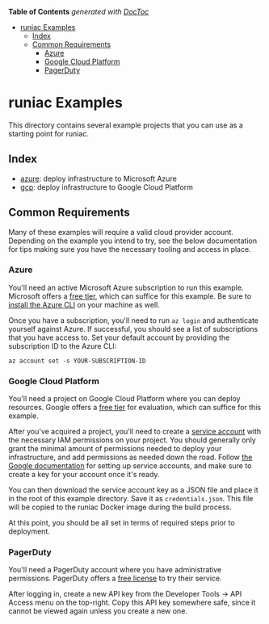<!-- START doctoc generated TOC please keep comment here to allow auto update -->
<!-- DON'T EDIT THIS SECTION, INSTEAD RE-RUN doctoc TO UPDATE -->
**Table of Contents**  *generated with [DocToc](https://github.com/thlorenz/doctoc)*

- [runiac Examples](#runiac-examples)
  - [Index](#index)
  - [Common Requirements](#common-requirements)
    - [Azure](#azure)
    - [Google Cloud Platform](#google-cloud-platform)
    - [PagerDuty](#pagerduty)

<!-- END doctoc generated TOC please keep comment here to allow auto update -->

# runiac Examples

This directory contains several example projects that you can use as a starting point for runiac.

## Index

* [azure](terraform-azure-hello-world/): deploy infrastructure to Microsoft Azure
* [gcp](terraform-gcp-hello-world/): deploy infrastructure to Google Cloud Platform

## Common Requirements

Many of these examples will require a valid cloud provider account. Depending on the example you intend to try,
see the below documentation for tips making sure you have the necessary tooling and access in place.

### Azure

You'll need an active Microsoft Azure subscription to run this example. Microsoft offers a [free tier](https://azure.microsoft.com/en-us/free/), which
can suffice for this example. Be sure to [install the Azure CLI](https://docs.microsoft.com/en-us/cli/azure/install-azure-cli) on your machine as well.

Once you have a subscription, you'll need to run `az login` and authenticate yourself against Azure. If successful, you should see
a list of subscriptions that you have access to. Set your default account by providing the subscription ID to the Azure CLI:

`az account set -s YOUR-SUBSCRIPTION-ID`

### Google Cloud Platform

You'll need a project on Google Cloud Platform where you can deploy resources. Google offers a [free tier](https://cloud.google.com/free) for
evaluation, which can suffice for this example.

After you've acquired a project, you'll need to create a [service account](https://cloud.google.com/iam/docs/service-accounts) with the necessary
IAM permissions on your project. You should generally only grant the minimal amount of permissions needed to deploy your infrastructure, and add
permissions as needed down the road. Follow [the Google documentation](https://cloud.google.com/iam/docs/creating-managing-service-account-keys) 
for setting up service accounts, and make sure to create a key for your account once it's ready.

You can then download the service account key as a JSON file and place it in the root of this example directory. Save it as `credentials.json`.
This file will be copied to the runiac Docker image during the build process.

At this point, you should be all set in terms of required steps prior to deployment.

### PagerDuty

You'll need a PagerDuty account where you have administrative permissions. PagerDuty offers a [free license](https://www.pagerduty.com/sign-up-free/?type=free) to try their service. 

After logging in, create a new API key from the Developer Tools -> API Access menu on the top-right. Copy this API key somewhere safe,
since it cannot be viewed again unless you create a new one.

